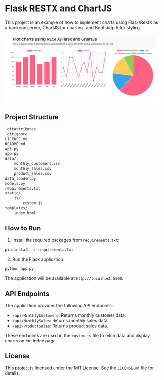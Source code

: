 # Flask RESTX and ChartJS

This project is an example of how to implement charts using Flask/RestX as a backend server, ChartJS for charting, and Bootstrap 5 for styling.

![screenshot.png](screenshot.png)
## Project Structure

```
.gitattributes
.gitignore
LICENSE.md
README.md
api.py
app.py
data/
	monthly_customers.csv
	monthly_sales.csv
	product_sales.csv
data_loader.py
models.py
requirements.txt
static/
	js/
		custom.js
templates/
	index.html
```

## How to Run

1. Install the required packages from `requirements.txt`:

```sh
pip install -r requirements.txt
```

2. Run the Flask application:

```sh
python app.py
```

The application will be available at `http://localhost:5000`.

## API Endpoints

The application provides the following API endpoints:

- `/api/MonthlyCustomers`: Returns monthly customer data.
- `/api/MonthlySales`: Returns monthly sales data.
- `/api/ProductSales`: Returns product sales data.

These endpoints are used in the `custom.js` file to fetch data and display charts on the index page.

## License

This project is licensed under the MIT License. See the `LICENSE.md` file for details.